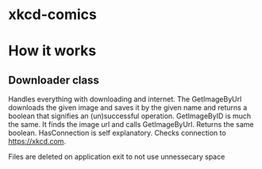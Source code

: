 # xkcd-comics

# How it works
## Downloader class
Handles everything with downloading and internet.
The GetImageByUrl downloads the given image and saves it by the given name and returns a boolean that signifies an (un)successful operation.
GetImageByID is much the same. It finds the image url and calls GetImageByUrl. Returns the same boolean.
HasConnection is self explanatory. Checks connection to https://xkcd.com.

Files are deleted on application exit to not use unnessecary space










